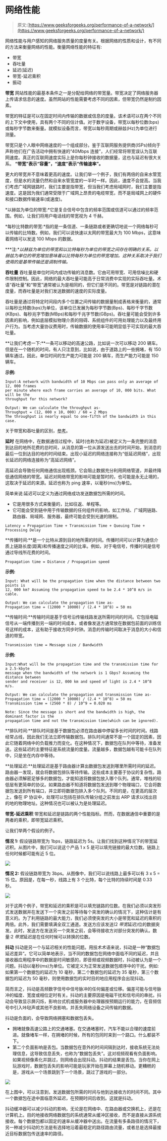 # 网络性能

> 原文:[https://www.geeksforgeeks.org/performance-of-a-network/](https://www.geeksforgeeks.org/performance-of-a-network/)

网络性能与用户感知的网络服务质量的度量有关。根据网络的性质和设计，有不同的方法来衡量网络的性能。衡量网络性能的特征有:

*   带宽
*   吞吐量
*   延迟(延迟)
*   带宽-延迟乘积
*   振动

**带宽**
网站性能的最基本条件之一是分配给网络的带宽量。带宽决定了网络服务器上传请求信息的速度。虽然网站的性能需要考虑不同的因素，但带宽仍然是制约因素。

带宽的特征是可以在固定时间内传输的数据或信息的度量。该术语可以在两个不同的上下文中使用，具有两个不同的估计值。对于数字设备，带宽以每秒位数(bps)或每秒字节数来衡量。就模拟设备而言，带宽以每秒周期或赫兹(Hz)为单位进行测量。

带宽只是个人眼中网络速度的一个组成部分。鉴于互联网服务提供商(ISPs)倾向于声称他们在广告活动中拥有快速的“40Mbps 连接”，人们经常将带宽误认为互联网速度。真正的互联网速度实际上是你每秒钟接收的数据量，这也与延迟有很大关系。
**“带宽”表示“容量”，“速度”表示“传输速率”。**

更大的带宽并不意味着更高的速度。让我们举一个例子，我们有两倍的自来水管宽度，但是水的流量仍然和自来水管宽度的一半时一样。因此，速度不会提高。当我们考虑广域网链路时，我们主要是指带宽，但当我们考虑局域网时，我们主要是指速度。这是因为我们通常受限于广域网上昂贵的电缆带宽，而不是局域网上的硬件和接口数据传输速率(或速度)。

*以赫兹为单位的带宽:*它是复合信号中包含的频率范围或信道可以通过的频率范围。例如，让我们将用户电话线的带宽视为 4 千赫。

*每秒比特数的带宽:*指的是一条信道、一条链路或者更确切地说一个网络每秒可以传输的比特数。例如，我们可以说快速以太网的带宽最大为 100 Mbps，这意味着网络可以发送 100 Mbps 的数据。

***注:**以赫兹为单位的带宽和以比特每秒为单位的带宽之间存在明确的关系。以赫兹为单位的带宽增加意味着以比特每秒为单位的带宽增加。这种关系取决于我们使用的是基带传输还是调制传输。*

**吞吐量**
吞吐量是单位时间内成功传输的消息数。它由可用带宽、可用信噪比和硬件限制控制。因此，网络的最大吞吐量可能高于日常消费中实现的实际吞吐量。术语“吞吐量”和“带宽”通常被认为是相同的，但它们是不同的。带宽是对链路的潜在度量，而吞吐量是对我们发送数据的速度的实际度量。

吞吐量是通过将特定时间段内多个位置之间传输的数据量制成表格来衡量的，通常以每秒比特数(bps)为单位，该单位已发展为每秒字节数(Bps)、每秒千字节数(KBps)、每秒兆字节数(MBps)和每秒千兆字节数(GBps)。吞吐量可能会受到许多因素的影响，例如底层模拟物理介质的阻碍、系统组件的可用处理能力以及最终用户行为。当考虑大量协议费用时，传输数据的使用率可能明显低于可实现的最大吞吐量。

**让我们考虑一下:**一条可以移动的高速公路，比如说一次可以移动 200 辆车。但是在一个随机的时间，有人只注意到，比如说，由于道路上的一些拥堵，有 150 辆车通过。因此，单位时间的生产能力可能是 200 辆车，而生产能力可能是 150 辆车。

**示例:**

```
Input:A network with bandwidth of 10 Mbps can pass only an average of 12, 000 frames 
per minute where each frame carries an average of 10, 000 bits. What will be the 
throughput for this network?

Output: We can calculate the throughput as-
Throughput = (12, 000 x 10, 000) / 60 = 2 Mbps
The throughput is nearly equal to one-fifth of the bandwidth in this case.
```

关于带宽和吞吐量的区别，[参考](https://www.geeksforgeeks.org/difference-between-bandwidth-and-throughput/)。

**延时**
在网络中，在数据通信过程中，延时(也称为延迟)被定义为一条完整的消息到达目的地所花费的总时间，从消息的第一位从源发送出去的时间开始，到消息的最后一位到达目的地的时间结束。出现小延迟的网络连接称为“低延迟网络”，出现长延迟的网络连接称为“高延迟网络”。

高延迟会导致任何网络通信出现瓶颈。它会阻止数据充分利用网络管道，并最终降低通信网络的带宽。延迟对网络带宽的影响可能是暂时的，也可能是永无止境的，这取决于延迟的来源。延迟也称为 ping 速率，以毫秒(ms)为单位。

简单来说:延迟可以定义为通过网络成功发送数据包所需的时间。

*   它是用很多方式来衡量的，比如往返、单程等。
*   它可能会受到链中用于传输数据的任何组件的影响，如工作站、广域网链路、路由器、局域网、服务器，最终可能会受到光速的限制。

```
Latency = Propagation Time + Transmission Time + Queuing Time + Processing Delay
```

**传播时间:**是一个比特从源到目的地所需的时间。传播时间可以计算为通信介质上链路长度(距离)和传播速度之间的比率。例如，对于电信号，传播时间是信号通过导线所花费的时间。

```
Propagation time = Distance / Propagation speed
```

**示例:**

```
Input: What will be the propagation time when the distance between two points is
12, 000 km? Assuming the propagation speed to be 2.4 * 10^8 m/s in cable.

Output: We can calculate the propagation time as-
Propagation time = (12000 * 10000) / (2.4 * 10^8) = 50 ms 
```

**传输时间:**传输时间是基于信号沿传输线路发送所需时间的时间。它包括电磁信号从一端传播到另一端的时间成本，或者像发送方通常放在数据包前面的训练信号这样的成本，这有助于接收方同步时钟。消息的传输时间取决于消息的大小和信道的带宽。

```
Transmission time = Message size / Bandwidth
```

**示例:**

```
Input:What will be the propagation time and the transmission time for a 2.5-kbyte 
message when the bandwidth of the network is 1 Gbps? Assuming the distance between
sender and receiver is 12, 000 km and speed of light is 2.4 * 10^8 m/s.

Output: We can calculate the propagation and transmission time as-
Propagation time = (12000 * 10000) / (2.4 * 10^8) = 50 ms
Transmission time = (2560 * 8) / 10^9 = 0.020 ms

Note: Since the message is short and the bandwidth is high, the dominant factor is the
propagation time and not the transmission time(which can be ignored).
```

**排队时间:**排队时间是基于数据包必须在路由器中停留多长时间的时间。线路经常占线，因此我们无法立即传输数据包。排队时间通常不是一个固定的因素，因此它随着网络中的负载推力而变化。在这种情况下，数据包在队列中等待，准备发送。这些延迟的主要特征是系统流量的度量。流量越多，数据包越有可能卡在队列中，只是坐在内存中等待。

**处理延迟:**处理延迟是基于路由器计算出数据包发送到哪里所需时间的延迟。路由器一发现，就会将数据包排队等待传输。这些成本主要基于协议的复杂性。路由器必须解密足够多的数据包，才能知道将数据包放入哪个队列。通常，堆栈的较低层有更简单的协议。如果路由器不知道将数据包发送到哪个物理端口，它会将数据包发送到所有端口，并立即将数据包排入多个队列。不同的是，在更高的层次上，像在 IP 协议中，处理可以包括在排队传输分组之前发出 ARP 请求以找出目的地的物理地址。这种情况也可以被认为是处理延迟。

**带宽-延迟乘积**
带宽和延迟是链路的两个性能指标。然而，在数据通信中重要的是两者的乘积，即带宽延迟乘积。

让我们举两个假设的例子。

**情况 1:** 假设链路带宽为 1bps，链路延迟为 5s。让我们找到这种情况下的带宽延迟积。从图片中，我们可以说这个产品 1 x 5 是可以填充链接的最大位数。链路上任何时候都可能有近 5 位。

![](img/e475df59d3f13ab37a23833f934aceae.png)

**情况 2:** 假设链路带宽为 3bps。从图像中，我们可以说线路上最多可以有 3 x 5 = 15 位。原因是，在每一秒，线路上有 3 个比特，每个比特的持续时间是 0.33 秒。

![](img/24e25e4642cbd6b5aef90b8a0dd25747.png)

对于这两个例子，带宽和延迟的乘积是可以填充链路的位数。在我们必须以突发形式发送数据并在发送下一个突发之前等待每个突发的确认的情况下，这种估计是有意义的。为了利用链路的最大能力，我们必须使突发的大小是带宽和延迟的乘积的两倍。此外，我们需要填满全双工通道。发送方应该发送(2 *带宽*延迟)位的数据突发。此时，发送方在发送另一个突发之前，会等待接收方对部分突发的确认。数量:2 *带宽*延迟是在任何时候可以转换的位数。

**抖动**
抖动是另一个与延迟相关的性能问题。用技术术语来说，抖动是一种“数据包延迟差异”。它可以简单地表示，当不同的数据包在网络中面临不同的延迟，并且接收器应用程序中的数据是时间敏感的，即音频或视频数据时，抖动被认为是一个问题。抖动以毫秒(ms)为单位。它被定义为正常发送数据包顺序中的干扰。例如:如果第一个数据包的延迟为 10 毫秒，第二个数据包的延迟为 35 毫秒，第三个数据包的延迟为 50 毫秒，则使用数据包的实时目的地应用程序会出现抖动。

简而言之，抖动是高频数字信号中信号脉冲的任何偏差或位移。偏差可能与信号脉冲的幅度、宽度或相位定时有关。抖动的主要原因是电磁干扰和信号间的串扰。抖动会导致显示屏闪烁，影响台式机或服务器中处理器按预期运行的能力，在音频信号中引入咔哒声或其他不良影响，并丢失网络设备之间传输的数据。

抖动是负面的，会导致网络拥塞和数据包丢失。

*   拥堵就像高速公路上的交通堵塞。在交通堵塞时，汽车不能以合理的速度前进。就像堵车一样，在拥堵的时候，所有的包同时来到一个路口。什么都装不下。
*   第二个负面影响是丢包。当数据包在意外的时间间隔到达时，接收系统无法处理信息，这导致信息丢失，也称为“数据包丢失”。这对视频观看有负面影响。如果视频像素化并跳过，则网络会出现抖动。抖动的结果是丢包。当你在网上玩游戏时，数据包丢失的影响可能是玩家开始在屏幕上随机移动。更糟糕的是，游戏从一个场景跳到下一个场景，跳过了游戏的一部分。

![](img/66759a011f86426210e406073c109d0d.png)

在上图中，可以注意到，发送数据包所需的时间与他到达接收方的时间不同。其中一个数据包在途中面临意外延迟，在预期时间后收到。这就是抖动。

抖动缓冲器可以减少抖动的影响，无论是在网络中、在路由器或交换机上，还是在计算机上。目的地接收网络数据包的系统通常从缓冲区接收，而不是直接从源系统接收。每个数据包都以固定的速率从缓冲器中送出。在流量有多条路径的情况下，另一种减少抖动的方法是有选择地沿着最稳定的路径路由流量，或者总是选择最接近目标数据包传送速率的路径。